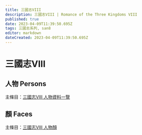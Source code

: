 ```yaml
---
title: 三國志VIII
description: 三國志VIII | Romance of the Three Kingdoms VIII
published: true
date: 2023-04-09T11:39:50.695Z
tags: 三國志系列, san8
editor: markdown
dateCreated: 2023-04-09T11:39:50.695Z
---
```


# 三國志VIII

## 人物 Persons

主條目：[三國志VIII 人物資料一覽](/遊戲/三國志VIII/人物資料)

## 顏 Faces

主條目：[三國志VIII 人物顏](/遊戲/三國志VIII/人物顏)